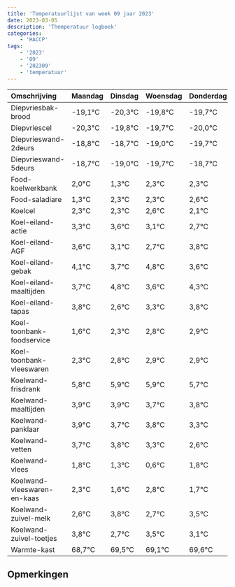 ```yaml
---
title: 'Temperatuurlijst van week 09 jaar 2023'
date: 2023-03-05
description: 'Themperatuur logboek'
categories:
    - 'HACCP'
tags:
    - '2023'
    - '09'
    - '202309'
    - 'temperatuur'
---
```

|Omschrijving|Maandag|Dinsdag|Woensdag|Donderdag|Vrijdag|Zaterdag|Zondag|
|:---|:---|:---|:---|:---|:---|:---|:---|
|Diepvriesbak-brood|-19,1°C|-20,3°C|-19,8°C|-19,7°C|-20,0°C|-20,7°C|-19,7°C|
|Diepvriescel|-20,3°C|-19,8°C|-19,7°C|-20,0°C|-20,7°C|-19,7°C|-19,7°C|
|Diepvrieswand-2deurs|-18,8°C|-18,7°C|-19,0°C|-19,7°C|-18,7°C|-18,7°C|-18,4°C|
|Diepvrieswand-5deurs|-18,7°C|-19,0°C|-19,7°C|-18,7°C|-18,7°C|-18,4°C|-18,9°C|
|Food-koelwerkbank|2,0°C|1,3°C|2,3°C|2,3°C|2,6°C|2,1°C|1,7°C|
|Food-saladiare|1,3°C|2,3°C|2,3°C|2,6°C|2,1°C|1,7°C|2,8°C|
|Koelcel|2,3°C|2,3°C|2,6°C|2,1°C|1,7°C|2,8°C|1,6°C|
|Koel-eiland-actie|3,3°C|3,6°C|3,1°C|2,7°C|3,8°C|2,6°C|3,3°C|
|Koel-eiland-AGF|3,6°C|3,1°C|2,7°C|3,8°C|2,6°C|3,3°C|3,8°C|
|Koel-eiland-gebak|4,1°C|3,7°C|4,8°C|3,6°C|4,3°C|4,8°C|4,9°C|
|Koel-eiland-maaltijden|3,7°C|4,8°C|3,6°C|4,3°C|4,8°C|4,9°C|4,9°C|
|Koel-eiland-tapas|3,8°C|2,6°C|3,3°C|3,8°C|3,9°C|3,9°C|3,7°C|
|Koel-toonbank-foodservice|1,6°C|2,3°C|2,8°C|2,9°C|2,9°C|2,7°C|2,8°C|
|Koel-toonbank-vleeswaren|2,3°C|2,8°C|2,9°C|2,9°C|2,7°C|2,8°C|2,3°C|
|Koelwand-frisdrank|5,8°C|5,9°C|5,9°C|5,7°C|5,8°C|5,3°C|4,6°C|
|Koelwand-maaltijden|3,9°C|3,9°C|3,7°C|3,8°C|3,3°C|2,6°C|3,8°C|
|Koelwand-panklaar|3,9°C|3,7°C|3,8°C|3,3°C|2,6°C|3,8°C|2,7°C|
|Koelwand-vetten|3,7°C|3,8°C|3,3°C|2,6°C|3,8°C|2,7°C|3,5°C|
|Koelwand-vlees|1,8°C|1,3°C|0,6°C|1,8°C|0,7°C|1,5°C|1,1°C|
|Koelwand-vleeswaren-en-kaas|2,3°C|1,6°C|2,8°C|1,7°C|2,5°C|2,1°C|2,6°C|
|Koelwand-zuivel-melk|2,6°C|3,8°C|2,7°C|3,5°C|3,1°C|3,6°C|3,9°C|
|Koelwand-zuivel-toetjes|3,8°C|2,7°C|3,5°C|3,1°C|3,6°C|3,9°C|3,3°C|
|Warmte-kast|68,7°C|69,5°C|69,1°C|69,6°C|69,9°C|69,3°C|69,3°C|

## Opmerkingen


